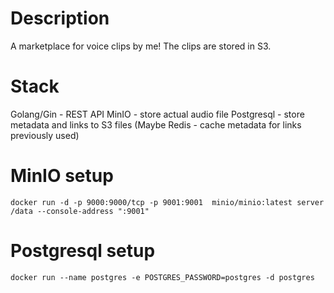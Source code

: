 # Description
A marketplace for voice clips by me! The clips are stored in S3.

# Stack
Golang/Gin - REST API
MinIO - store actual audio file
Postgresql - store metadata and links to S3 files
(Maybe Redis - cache metadata for links previously used)

# MinIO setup
`docker run -d -p 9000:9000/tcp -p 9001:9001  minio/minio:latest server /data --console-address ":9001"`

# Postgresql setup
`docker run --name postgres -e POSTGRES_PASSWORD=postgres -d postgres`